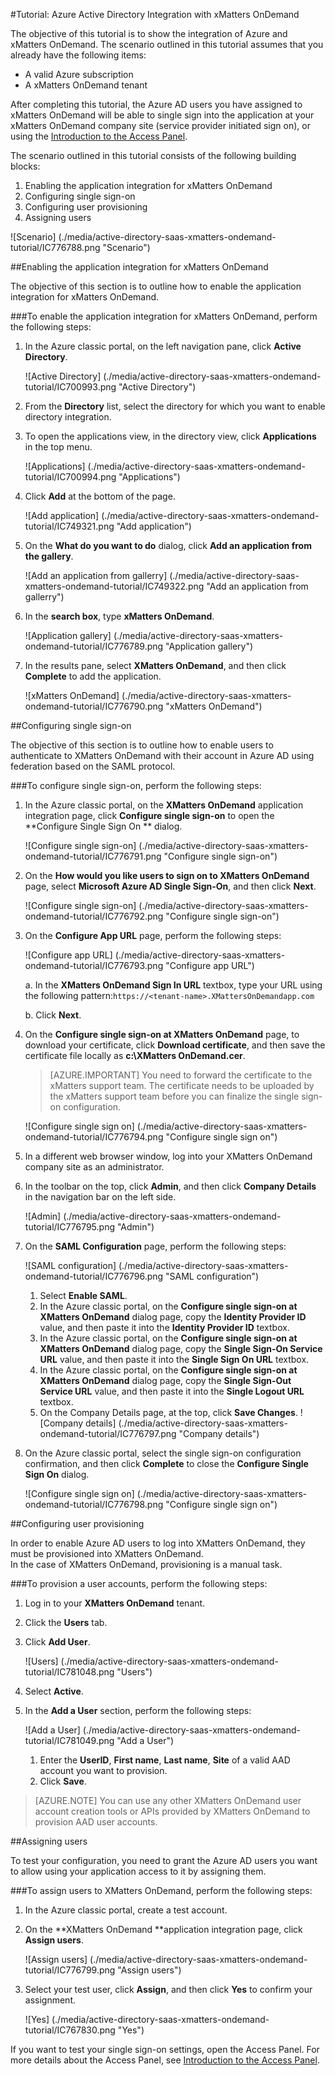 <properties 
    pageTitle="Tutorial: Azure Active Directory Integration with xMatters OnDemand | Microsoft Azure"
    description="Learn how to use xMatters OnDemand with Azure Active Directory to enable single sign-on, automated provisioning, and more!" 
    services="active-directory" 
    authors="jeevansd"  
    documentationCenter="na" 
    manager="femila"/>
<tags 
    ms.service="active-directory" 
    ms.devlang="na" 
    ms.topic="article" 
    ms.tgt_pltfrm="na" 
    ms.workload="identity" 
    ms.date="09/09/2016" 
    ms.author="jeedes" />

#<a name="tutorial-azure-active-directory-integration-with-xmatters-ondemand"></a>Tutorial: Azure Active Directory Integration with xMatters OnDemand
  
The objective of this tutorial is to show the integration of Azure and xMatters OnDemand. The scenario outlined in this tutorial assumes that you already have the following items:

-   A valid Azure subscription
-   A xMatters OnDemand tenant
  
After completing this tutorial, the Azure AD users you have assigned to xMatters OnDemand will be able to single sign into the application at your xMatters OnDemand company site (service provider initiated sign on), or using the [Introduction to the Access Panel](active-directory-saas-access-panel-introduction.md).
  
The scenario outlined in this tutorial consists of the following building blocks:

1.  Enabling the application integration for xMatters OnDemand
2.  Configuring single sign-on
3.  Configuring user provisioning
4.  Assigning users

![Scenario] (./media/active-directory-saas-xmatters-ondemand-tutorial/IC776788.png "Scenario")

##<a name="enabling-the-application-integration-for-xmatters-ondemand"></a>Enabling the application integration for xMatters OnDemand
  
The objective of this section is to outline how to enable the application integration for xMatters OnDemand.

###<a name="to-enable-the-application-integration-for-xmatters-ondemand-perform-the-following-steps"></a>To enable the application integration for xMatters OnDemand, perform the following steps:

1.  In the Azure classic portal, on the left navigation pane, click **Active Directory**.

    ![Active Directory] (./media/active-directory-saas-xmatters-ondemand-tutorial/IC700993.png "Active Directory")

2.  From the **Directory** list, select the directory for which you want to enable directory integration.

3.  To open the applications view, in the directory view, click **Applications** in the top menu.

    ![Applications] (./media/active-directory-saas-xmatters-ondemand-tutorial/IC700994.png "Applications")

4.  Click **Add** at the bottom of the page.

    ![Add application] (./media/active-directory-saas-xmatters-ondemand-tutorial/IC749321.png "Add application")

5.  On the **What do you want to do** dialog, click **Add an application from the gallery**.

    ![Add an application from gallerry] (./media/active-directory-saas-xmatters-ondemand-tutorial/IC749322.png "Add an application from gallerry")

6.  In the **search box**, type **xMatters OnDemand**.

    ![Application gallery] (./media/active-directory-saas-xmatters-ondemand-tutorial/IC776789.png "Application gallery")

7.  In the results pane, select **XMatters OnDemand**, and then click **Complete** to add the application.

    ![xMatters OnDemand] (./media/active-directory-saas-xmatters-ondemand-tutorial/IC776790.png "xMatters OnDemand")

##<a name="configuring-single-sign-on"></a>Configuring single sign-on
  
The objective of this section is to outline how to enable users to authenticate to XMatters OnDemand with their account in Azure AD using federation based on the SAML protocol.

###<a name="to-configure-single-sign-on-perform-the-following-steps"></a>To configure single sign-on, perform the following steps:

1.  In the Azure classic portal, on the **XMatters OnDemand** application integration page, click **Configure single sign-on** to open the **Configure Single Sign On ** dialog.

    ![Configure single sign-on] (./media/active-directory-saas-xmatters-ondemand-tutorial/IC776791.png "Configure single sign-on")

2.  On the **How would you like users to sign on to XMatters OnDemand** page, select **Microsoft Azure AD Single Sign-On**, and then click **Next**.

    ![Configure single sign-on] (./media/active-directory-saas-xmatters-ondemand-tutorial/IC776792.png "Configure single sign-on")

3.  On the **Configure App URL** page, perform the following steps:

    ![Configure app URL] (./media/active-directory-saas-xmatters-ondemand-tutorial/IC776793.png "Configure app URL")

    a. In the **XMatters OnDemand Sign In URL** textbox, type your URL using the following pattern:`https://<tenant-name>.XMattersOnDemandapp.com`

    b. Click **Next**.


4.  On the **Configure single sign-on at XMatters OnDemand** page, to download your certificate, click **Download certificate**, and then save the certificate file locally as **c:\\XMatters OnDemand.cer**.

    >[AZURE.IMPORTANT] You need to forward the certificate to the xMatters support team. The certificate needs to be uploaded by the xMatters support team before you can finalize the single sign-on configuration.

    ![Configure single sign on] (./media/active-directory-saas-xmatters-ondemand-tutorial/IC776794.png "Configure single sign on")

5.  In a different web browser window, log into your XMatters OnDemand company site as an administrator.

6.  In the toolbar on the top, click **Admin**, and then click **Company Details** in the navigation bar on the left side.

    ![Admin] (./media/active-directory-saas-xmatters-ondemand-tutorial/IC776795.png "Admin")

7.  On the **SAML Configuration** page, perform the following steps:

    ![SAML configuration] (./media/active-directory-saas-xmatters-ondemand-tutorial/IC776796.png "SAML configuration")

    1.  Select **Enable SAML**.
    2.  In the Azure classic portal, on the **Configure single sign-on at XMatters OnDemand** dialog page, copy the **Identity Provider ID** value, and then paste it into the **Identity Provider ID** textbox.
    3.  In the Azure classic portal, on the **Configure single sign-on at XMatters OnDemand** dialog page, copy the **Single Sign-On Service URL** value, and then paste it into the **Single Sign On URL** textbox.
    4.  In the Azure classic portal, on the **Configure single sign-on at XMatters OnDemand** dialog page, copy the **Single Sign-Out Service URL** value, and then paste it into the **Single Logout URL** textbox.
    5.  On the Company Details page, at the top, click **Save Changes**.
        ![Company details] (./media/active-directory-saas-xmatters-ondemand-tutorial/IC776797.png "Company details")

8.  On the Azure classic portal, select the single sign-on configuration confirmation, and then click **Complete** to close the **Configure Single Sign On** dialog.

    ![Configure single sign on] (./media/active-directory-saas-xmatters-ondemand-tutorial/IC776798.png "Configure single sign on")

##<a name="configuring-user-provisioning"></a>Configuring user provisioning
  
In order to enable Azure AD users to log into XMatters OnDemand, they must be provisioned into XMatters OnDemand.  
In the case of XMatters OnDemand, provisioning is a manual task.

###<a name="to-provision-a-user-accounts-perform-the-following-steps"></a>To provision a user accounts, perform the following steps:

1.  Log in to your **XMatters OnDemand** tenant.

2.  Click the **Users** tab.

3.  Click **Add User**.

    ![Users] (./media/active-directory-saas-xmatters-ondemand-tutorial/IC781048.png "Users")

4.  Select **Active**.

5.  In the **Add a User** section, perform the following steps:

    ![Add a User] (./media/active-directory-saas-xmatters-ondemand-tutorial/IC781049.png "Add a User")

    1.  Enter the **UserID**, **First name**, **Last name**, **Site** of a valid AAD account you want to provision.
    2.  Click **Save**.

>[AZURE.NOTE] You can use any other XMatters OnDemand user account creation tools or APIs provided by XMatters OnDemand to provision AAD user accounts.

##<a name="assigning-users"></a>Assigning users
  
To test your configuration, you need to grant the Azure AD users you want to allow using your application access to it by assigning them.

###<a name="to-assign-users-to-xmatters-ondemand-perform-the-following-steps"></a>To assign users to XMatters OnDemand, perform the following steps:

1.  In the Azure classic portal, create a test account.

2.  On the **XMatters OnDemand **application integration page, click **Assign users**.

    ![Assign users] (./media/active-directory-saas-xmatters-ondemand-tutorial/IC776799.png "Assign users")

3.  Select your test user, click **Assign**, and then click **Yes** to confirm your assignment.

    ![Yes] (./media/active-directory-saas-xmatters-ondemand-tutorial/IC767830.png "Yes")
  
If you want to test your single sign-on settings, open the Access Panel. For more details about the Access Panel, see [Introduction to the Access Panel](active-directory-saas-access-panel-introduction.md).